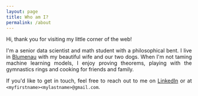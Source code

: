 ```yaml
---
layout: page
title: Who am I?
permalink: /about
---
```


<div style="text-align: justify">

Hi, thank you for visiting my little corner of the web!

I'm a senior data scientist and math student with a philosophical bent. I live in [Blumenau](https://en.wikipedia.org/wiki/Blumenau) with my beautiful wife and our two dogs. When I'm not taming machine learning models, I enjoy proving theorems, playing with the gymnastics rings and cooking for friends and family.

If you'd like to get in touch, feel free to reach out to me on [LinkedIn](https://www.linkedin.com/in/mateus-rigo-noriller-093991172/) or at `<myfirstname><mylastname>@gmail.com`.

</div>
